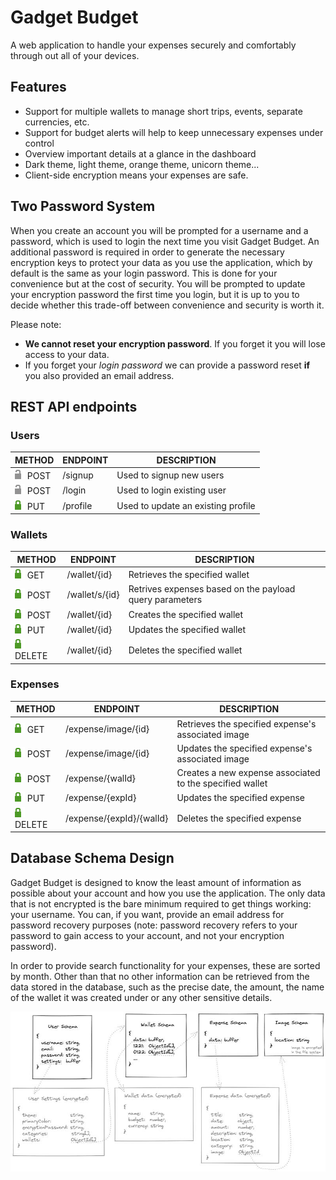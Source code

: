 # Gadget Budget

A web application to handle your expenses securely and comfortably through out all of your devices.

## Features

+ Support for multiple wallets to manage short trips, events, separate currencies, etc.
+ Support for budget alerts will help to keep unnecessary expenses under control
+ Overview important details at a glance in the dashboard
+ Dark theme, light theme, orange theme, unicorn theme...
+ Client-side encryption means your expenses are safe.

## Two Password System

When you create an account you will be prompted for a username and a password, which is used to login the next time you visit Gadget Budget. An additional password is required in order to generate the necessary encryption keys to protect your data as you use the application, which by default is the same as your login password. This is done for your convenience but at the cost of security. You will be prompted to update your encryption password the first time you login, but it is up to you to decide whether this trade-off between convenience and security is worth it.

Please note:
- **We cannot reset your encryption password**. If you forget it you will lose access to your data.
- If you forget your *login password* we can provide a password reset **if** you also provided an email address.

## REST API endpoints

### Users

| METHOD  | ENDPOINT  | DESCRIPTION |
| ------------------------------------------ | -------- | ---------------------------------- |
| ![open padlock](assets/lock-gray.png) POST | /signup  | Used to signup new users           |
| ![open padlock](assets/lock-gray.png) POST | /login   | Used to login existing user        |
| ![padlock](assets/lock-green.png)     PUT  | /profile | Used to update an existing profile |

### Wallets

| METHOD  | ENDPOINT  | DESCRIPTION |
| ---------------------------------------- | -------------- | ------------------------------------------------------- |
| ![padlock](assets/lock-green.png) GET    | /wallet/{id}   | Retrieves the specified wallet                          |
| ![padlock](assets/lock-green.png) POST   | /wallet/s/{id} | Retrives expenses based on the payload query parameters |
| ![padlock](assets/lock-green.png) POST   | /wallet/{id}   | Creates the specified wallet                            |
| ![padlock](assets/lock-green.png) PUT    | /wallet/{id}   | Updates the specified wallet                            |
| ![padlock](assets/lock-green.png) DELETE | /wallet/{id}   | Deletes the specified wallet                            |

### Expenses

| METHOD  | ENDPOINT  | DESCRIPTION |
| ---------------------------------------- | ------------------------ | -------------------------------------------------------- |
| ![padlock](assets/lock-green.png) GET    | /expense/image/{id}      | Retrieves the specified expense's associated image       |
| ![padlock](assets/lock-green.png) POST   | /expense/image/{id}      | Updates the specified expense's associated image         |
| ![padlock](assets/lock-green.png) POST   | /expense/{walId}         | Creates a new expense associated to the specified wallet |
| ![padlock](assets/lock-green.png) PUT    | /expense/{expId}         | Updates the specified expense                            |
| ![padlock](assets/lock-green.png) DELETE | /expense/{expId}/{walId} | Deletes the specified expense                            |

## Database Schema Design

Gadget Budget is designed to know the least amount of information as possible about your account and how you use the application. The only data that is not encrypted is the bare minimum required to get things working: your username. You can, if you want, provide an email address for password recovery purposes (note: password recovery refers to your password to gain access to your account, and not your encryption password).

In order to provide search functionality for your expenses, these are sorted by month. Other than that no other information can be retrieved from the data stored in the database, such as the precise date, the amount, the name of the wallet it was created under or any other sensitive details.

![database schema](assets/db_schema.jpeg)

